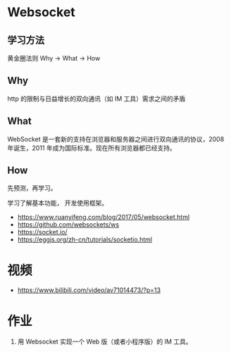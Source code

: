# Websocket

## 学习方法

黄金圈法则
Why -> What -> How

## Why

http 的限制与日益增长的双向通讯（如 IM 工具）需求之间的矛盾

## What

WebSocket 是一套新的支持在浏览器和服务器之间进行双向通讯的协议，2008 年诞生，2011 年成为国际标准。现在所有浏览器都已经支持。

## How

先预测，再学习。

学习了解基本功能， 开发使用框架。

- https://www.ruanyifeng.com/blog/2017/05/websocket.html
- https://github.com/websockets/ws
- https://socket.io/
- https://eggjs.org/zh-cn/tutorials/socketio.html

# 视频

- https://www.bilibili.com/video/av71014473/?p=13

# 作业

1. 用 Websocket 实现一个 Web 版（或者小程序版）的 IM 工具。
